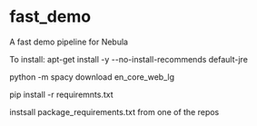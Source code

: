 # fast_demo
A fast demo pipeline for Nebula

To install: apt-get install -y --no-install-recommends default-jre

python -m spacy download en_core_web_lg

pip install -r requiremnts.txt

instsall package_requirements.txt from one of the repos
